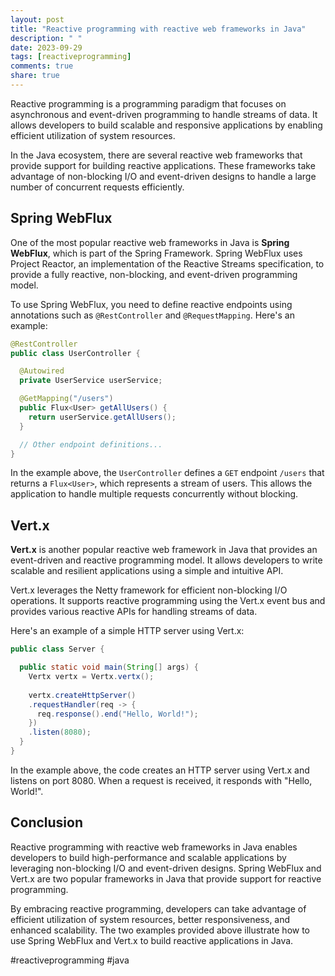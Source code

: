 ```yaml
---
layout: post
title: "Reactive programming with reactive web frameworks in Java"
description: " "
date: 2023-09-29
tags: [reactiveprogramming]
comments: true
share: true
---
```


Reactive programming is a programming paradigm that focuses on asynchronous and event-driven programming to handle streams of data. It allows developers to build scalable and responsive applications by enabling efficient utilization of system resources.

In the Java ecosystem, there are several reactive web frameworks that provide support for building reactive applications. These frameworks take advantage of non-blocking I/O and event-driven designs to handle a large number of concurrent requests efficiently.

## Spring WebFlux

One of the most popular reactive web frameworks in Java is **Spring WebFlux**, which is part of the Spring Framework. Spring WebFlux uses Project Reactor, an implementation of the Reactive Streams specification, to provide a fully reactive, non-blocking, and event-driven programming model.

To use Spring WebFlux, you need to define reactive endpoints using annotations such as `@RestController` and `@RequestMapping`. Here's an example:

```java
@RestController
public class UserController {

  @Autowired
  private UserService userService;

  @GetMapping("/users")
  public Flux<User> getAllUsers() {
    return userService.getAllUsers();
  }

  // Other endpoint definitions...
}
```

In the example above, the `UserController` defines a `GET` endpoint `/users` that returns a `Flux<User>`, which represents a stream of users. This allows the application to handle multiple requests concurrently without blocking.

## Vert.x

**Vert.x** is another popular reactive web framework in Java that provides an event-driven and reactive programming model. It allows developers to write scalable and resilient applications using a simple and intuitive API.

Vert.x leverages the Netty framework for efficient non-blocking I/O operations. It supports reactive programming using the Vert.x event bus and provides various reactive APIs for handling streams of data.

Here's an example of a simple HTTP server using Vert.x:

```java
public class Server {

  public static void main(String[] args) {
    Vertx vertx = Vertx.vertx();
    
    vertx.createHttpServer()
    .requestHandler(req -> {
      req.response().end("Hello, World!");
    })
    .listen(8080);
  }
}
```

In the example above, the code creates an HTTP server using Vert.x and listens on port 8080. When a request is received, it responds with "Hello, World!".

## Conclusion

Reactive programming with reactive web frameworks in Java enables developers to build high-performance and scalable applications by leveraging non-blocking I/O and event-driven designs. Spring WebFlux and Vert.x are two popular frameworks in Java that provide support for reactive programming.

By embracing reactive programming, developers can take advantage of efficient utilization of system resources, better responsiveness, and enhanced scalability. The two examples provided above illustrate how to use Spring WebFlux and Vert.x to build reactive applications in Java.

#reactiveprogramming #java